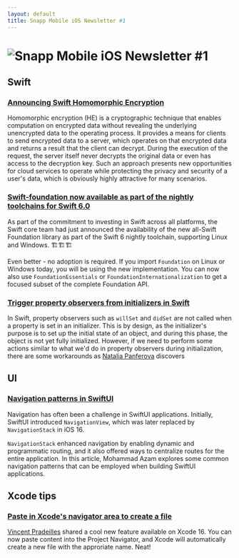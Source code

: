 ```yaml
---
layout: default
title: Snapp Mobile iOS Newsletter #1
---
```


# ![Snapp Mobile](https://assets-global.website-files.com/635810b251b86c0d78f76c20/635811021547a1def077ef72_Snapp%20Mobile%20Logo.svg) iOS Newsletter #1

## Swift

### [Announcing Swift Homomorphic Encryption](https://www.swift.org/blog/announcing-swift-homomorphic-encryption/)

Homomorphic encryption (HE) is a cryptographic technique that enables computation on encrypted data without revealing the underlying unencrypted data to the operating process. It provides a means for clients to send encrypted data to a server, which operates on that encrypted data and returns a result that the client can decrypt. During the execution of the request, the server itself never decrypts the original data or even has access to the decryption key. Such an approach presents new opportunities for cloud services to operate while protecting the privacy and security of a user's data, which is obviously highly attractive for many scenarios.

### [Swift-foundation now available as part of the nightly toolchains for Swift 6.0](https://forums.swift.org/t/swift-foundation-now-available/73530)

As part of the commitment to investing in Swift across all platforms, the Swift core team had just announced the availability of the new all-Swift Foundation library as part of the Swift 6 nightly toolchain, supporting Linux and Windows. 🏗️🏗️🏗️ 

Even better - no adoption is required. If you import `Foundation` on Linux or Windows today, you will be using the new implementation. You can now also use `FoundationEssentials` or `FoundationInternationalization` to get a focused subset of the complete Foundation API.

### [Trigger property observers from initializers in Swift](https://nilcoalescing.com/blog/TriggerPropertyObserversFromInitializersInSwift/)

In Swift, property observers such as `willSet` and `didSet` are not called when a property is set in an initializer. This is by design, as the initializer's purpose is to set up the initial state of an object, and during this phase, the object is not yet fully initialized. However, if we need to perform some actions similar to what we'd do in property observers during initialization, there are some workarounds as [Natalia Panferova](https://x.com/natpanferova) discovers

## UI

### [Navigation patterns in SwiftUI](https://azamsharp.com/2024/07/29/navigation-patterns-in-swiftui.html)

Navigation has often been a challenge in SwiftUI applications. Initially, SwiftUI introduced `NavigationView`, which was later replaced by `NavigationStack` in iOS 16.

`NavigationStack` enhanced navigation by enabling dynamic and programmatic routing, and it also offered ways to centralize routes for the entire application. In this article, Mohammad Azam explores some common navigation patterns that can be employed when building SwiftUI applications.

## Xcode tips

### [Paste in Xcode's navigator area to create a file](https://x.com/v_pradeilles/status/1818610834232508534)

[Vincent Pradeilles](https://x.com/v_pradeilles) shared a cool new feature available on Xcode 16. You can now paste content into the Project Navigator, and Xcode will automatically create a new file with the approriate name. Neat!
